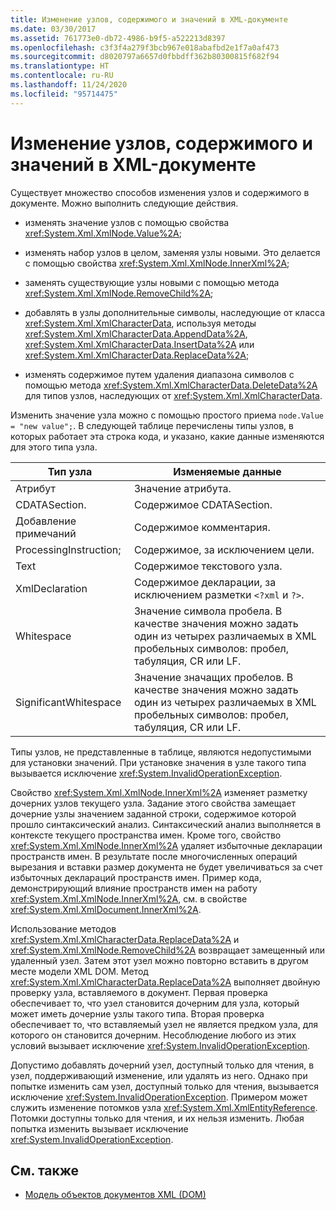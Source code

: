 ```yaml
---
title: Изменение узлов, содержимого и значений в XML-документе
ms.date: 03/30/2017
ms.assetid: 761773e0-db72-4986-b9f5-a522213d8397
ms.openlocfilehash: c3f3f4a279f3bcb967e018abafbd2e1f7a0af473
ms.sourcegitcommit: d8020797a6657d0fbbdff362b80300815f682f94
ms.translationtype: HT
ms.contentlocale: ru-RU
ms.lasthandoff: 11/24/2020
ms.locfileid: "95714475"
---
```

# <a name="modifying-nodes-content-and-values-in-an-xml-document"></a>Изменение узлов, содержимого и значений в XML-документе

Существует множество способов изменения узлов и содержимого в документе. Можно выполнить следующие действия.  
  
- изменять значение узлов с помощью свойства <xref:System.Xml.XmlNode.Value%2A>;  
  
- изменять набор узлов в целом, заменяя узлы новыми. Это делается с помощью свойства <xref:System.Xml.XmlNode.InnerXml%2A>;  
  
- заменять существующие узлы новыми с помощью метода <xref:System.Xml.XmlNode.RemoveChild%2A>;  
  
- добавлять в узлы дополнительные символы, наследующие от класса <xref:System.Xml.XmlCharacterData>, используя методы <xref:System.Xml.XmlCharacterData.AppendData%2A>, <xref:System.Xml.XmlCharacterData.InsertData%2A> или <xref:System.Xml.XmlCharacterData.ReplaceData%2A>;  
  
- изменять содержимое путем удаления диапазона символов с помощью метода <xref:System.Xml.XmlCharacterData.DeleteData%2A> для типов узлов, наследующих от <xref:System.Xml.XmlCharacterData>.  
  
 Изменить значение узла можно с помощью простого приема `node.Value = "new value";`. В следующей таблице перечислены типы узлов, в которых работает эта строка кода, и указано, какие данные изменяются для этого типа узла.  
  
|Тип узла|Изменяемые данные|  
|---------------|------------------|  
|Атрибут|Значение атрибута.|  
|CDATASection.|Содержимое CDATASection.|  
|Добавление примечаний|Содержимое комментария.|  
|ProcessingInstruction;|Содержимое, за исключением цели.|  
|Text|Содержимое текстового узла.|  
|XmlDeclaration|Содержимое декларации, за исключением разметки `<?xml` и `?>`.|  
|Whitespace|Значение символа пробела. В качестве значения можно задать один из четырех различаемых в XML пробельных символов: пробел, табуляция, CR или LF.|  
|SignificantWhitespace|Значение значащих пробелов. В качестве значения можно задать один из четырех различаемых в XML пробельных символов: пробел, табуляция, CR или LF.|  
  
 Типы узлов, не представленные в таблице, являются недопустимыми для установки значений. При установке значения в узле такого типа вызывается исключение <xref:System.InvalidOperationException>.  
  
 Свойство <xref:System.Xml.XmlNode.InnerXml%2A> изменяет разметку дочерних узлов текущего узла. Задание этого свойства замещает дочерние узлы значением заданной строки, содержимое которой прошло синтаксический анализ. Синтаксический анализ выполняется в контексте текущего пространства имен. Кроме того, свойство <xref:System.Xml.XmlNode.InnerXml%2A> удаляет избыточные декларации пространств имен. В результате после многочисленных операций вырезания и вставки размер документа не будет увеличиваться за счет избыточных деклараций пространств имен. Пример кода, демонстрирующий влияние пространств имен на работу <xref:System.Xml.XmlNode.InnerXml%2A>, см. в свойстве <xref:System.Xml.XmlDocument.InnerXml%2A>.  
  
 Использование методов <xref:System.Xml.XmlCharacterData.ReplaceData%2A> и <xref:System.Xml.XmlNode.RemoveChild%2A> возвращает замещенный или удаленный узел. Затем этот узел можно повторно вставить в другом месте модели XML DOM. Метод <xref:System.Xml.XmlCharacterData.ReplaceData%2A> выполняет двойную проверку узла, вставляемого в документ. Первая проверка обеспечивает то, что узел становится дочерним для узла, который может иметь дочерние узлы такого типа. Вторая проверка обеспечивает то, что вставляемый узел не является предком узла, для которого он становится дочерним. Несоблюдение любого из этих условий вызывает исключение <xref:System.InvalidOperationException>.  
  
 Допустимо добавлять дочерний узел, доступный только для чтения, в узел, поддерживающий изменение, или удалять из него. Однако при попытке изменить сам узел, доступный только для чтения, вызывается исключение <xref:System.InvalidOperationException>. Примером может служить изменение потомков узла <xref:System.Xml.XmlEntityReference>. Потомки доступны только для чтения, и их нельзя изменить. Любая попытка изменить вызывает исключение <xref:System.InvalidOperationException>.  
  
## <a name="see-also"></a>См. также

- [Модель объектов документов XML (DOM)](xml-document-object-model-dom.md)
